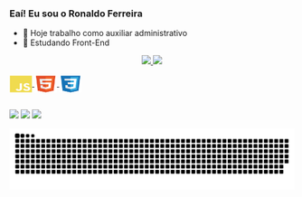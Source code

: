### Eaí! Eu sou o Ronaldo Ferreira

- 🔭 Hoje trabalho como auxiliar administrativo
- 🌱 Estudando Front-End

<div align="center">
  <a href="https://github.com/RS-Ferreira">
  <img height="150em" src="https://github-readme-stats.vercel.app/api?username=RS-Ferreira&show_icons=true&theme=dracula&include_all_commits=true&count_private=true"/>
  <img height="145em" src="https://github-readme-stats.vercel.app/api/top-langs/?username=RS-Ferreira&layout=compact&langs_count=7&theme=dracula"/>
</div>
  
  <div style="display: inline_block"><br>
  <img align="center" alt="RS-Js" height="30" width="40" src="https://raw.githubusercontent.com/devicons/devicon/master/icons/javascript/javascript-plain.svg">
  <img align="center" alt="RS-HTML" height="30" width="40" src="https://raw.githubusercontent.com/devicons/devicon/master/icons/html5/html5-original.svg">
  <img align="center" alt="RS-CSS" height="30" width="40" src="https://raw.githubusercontent.com/devicons/devicon/master/icons/css3/css3-original.svg">
</div>
  
 ##
  
  <div> 
  <a href="https://instagram.com/ronaldo.s.ferreira" target="_blank"><img src="https://img.shields.io/badge/-Instagram-%23E4405F?style=for-the-badge&logo=instagram&logoColor=white" target="_blank"></a>
  <a href = "mailto:ronaldo.s.f.con@gmail.com"><img src="https://img.shields.io/badge/-Gmail-%23333?style=for-the-badge&logo=gmail&logoColor=white" target="_blank"></a>
  <a href="https://www.linkedin.com/in/ronaldosf" target="_blank"><img src="https://img.shields.io/badge/-LinkedIn-%230077B5?style=for-the-badge&logo=linkedin&logoColor=white" target="_blank"></a>  
    
 
![Snake animation](https://github.com/RS-Ferreira/RS-Ferreira/blob/output/github-contribution-grid-snake.svg)

</div>
  
